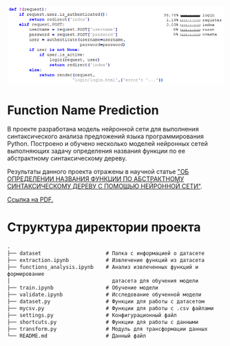 ![](README/images/login_snippet.png)

# Function Name Prediction

В проекте разработана модель нейронной сети для выполнения синтаксического анализа предложений языка программирования Python. Построено и обучено несколько моделей нейронных сетей выполняющих задачу определения названия функции по ее абстрактному синтаксическому дереву.

Результаты данного проекта отражены в научной статье ["ОБ ОПРЕДЕЛЕНИИ НАЗВАНИЯ ФУНКЦИИ ПО АБСТРАКТНОМУ СИНТАКСИЧЕСКОМУ ДЕРЕВУ С ПОМОЩЬЮ НЕЙРОННОЙ СЕТИ"](https://cyberleninka.ru/article/n/ob-opredelenii-nazvaniya-funktsii-po-abstraktnomu-sintaksicheskomu-derevu-s-pomoschyu-neyronnoy-seti).

[Ссылка на PDF.](https://cyberleninka.ru/article/n/ob-opredelenii-nazvaniya-funktsii-po-abstraktnomu-sintaksicheskomu-derevu-s-pomoschyu-neyronnoy-seti/pdf)

# Структура директории проекта

```
.
├── dataset						# Папка с информацией о датасете
├── extraction.ipynb			# Извлечение функций из датасета
├── functions_analysis.ipynb	# Анализ извлеченных функций и формирование
│								  датасета для обучения модели
├── train.ipynb					# Обучение модели
├── validate.ipynb				# Исследование обученной модели
├── dataset.py					# Функции для работы с датасетом
├── mycsv.py					# Функции для работы с .csv файлами
├── settings.py					# Конфигурационный файл
├── shortcuts.py				# Функции для работы с данными
├── transform.py				# Модуль для трансформации данных
└── README.md					# Данный файл
```
